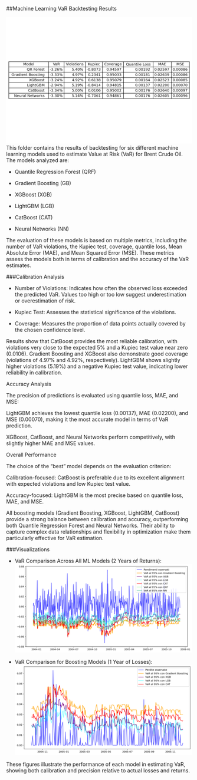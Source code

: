 ##Machine Learning VaR Backtesting Results

![aaa](images/ml_backtest.png)
This folder contains the results of backtesting for six different machine learning models used to estimate Value at Risk (VaR) for Brent Crude Oil. The models analyzed are:
- Quantile Regression Forest (QRF)

- Gradient Boosting (GB)

- XGBoost (XGB)

- LightGBM (LGB)

- CatBoost (CAT)

- Neural Networks (NN)

The evaluation of these models is based on multiple metrics, including the number of VaR violations, the Kupiec test, coverage, quantile loss, Mean Absolute Error (MAE), and Mean Squared Error (MSE). These metrics assess the models both in terms of calibration and the accuracy of the VaR estimates.

###Calibration Analysis

- Number of Violations: Indicates how often the observed loss exceeded the predicted VaR. Values too high or too low suggest underestimation or overestimation of risk.

- Kupiec Test: Assesses the statistical significance of the violations.

- Coverage: Measures the proportion of data points actually covered by the chosen confidence level.

Results show that CatBoost provides the most reliable calibration, with violations very close to the expected 5% and a Kupiec test value near zero (0.0106). Gradient Boosting and XGBoost also demonstrate good coverage (violations of 4.97% and 4.92%, respectively). LightGBM shows slightly higher violations (5.19%) and a negative Kupiec test value, indicating lower reliability in calibration.

Accuracy Analysis

The precision of predictions is evaluated using quantile loss, MAE, and MSE:

LightGBM achieves the lowest quantile loss (0.00137), MAE (0.02200), and MSE (0.00070), making it the most accurate model in terms of VaR prediction.

XGBoost, CatBoost, and Neural Networks perform competitively, with slightly higher MAE and MSE values.

Overall Performance

The choice of the “best” model depends on the evaluation criterion:

Calibration-focused: CatBoost is preferable due to its excellent alignment with expected violations and low Kupiec test value.

Accuracy-focused: LightGBM is the most precise based on quantile loss, MAE, and MSE.

All boosting models (Gradient Boosting, XGBoost, LightGBM, CatBoost) provide a strong balance between calibration and accuracy, outperforming both Quantile Regression Forest and Neural Networks. Their ability to capture complex data relationships and flexibility in optimization make them particularly effective for VaR estimation.

###Visualizations

- VaR Comparison Across All ML Models (2 Years of Returns):
![aaa](images/all_ml.png)


- VaR Comparison for Boosting Models (1 Year of Losses):
![aaa](images/all_boost_loss.png)

These figures illustrate the performance of each model in estimating VaR, showing both calibration and precision relative to actual losses and returns.
